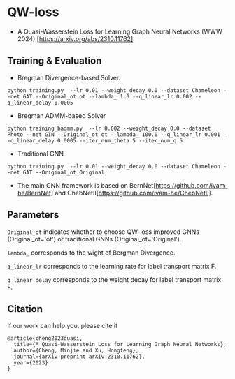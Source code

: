 # QW-loss
* A Quasi-Wasserstein Loss for Learning Graph Neural Networks (WWW 2024) [https://arxiv.org/abs/2310.11762]. 

## Training & Evaluation


* Bregman Divergence-based Solver.

```
python training.py  --lr 0.01 --weight_decay 0.0 --dataset Chameleon --net GAT --Original_ot ot --lambda_ 1.0 --q_linear_lr 0.002 --q_linear_delay 0.0005 
```


* Bregman ADMM-based Solver

```
python training_badmm.py  --lr 0.002 --weight_decay 0.0 --dataset Photo --net GIN --Original_ot ot --lambda_ 100.0 --q_linear_lr 0.001 --q_linear_delay 0.0005 --iter_num_theta 5 --iter_num_q 5
```

* Traditional GNN

```
python training.py  --lr 0.01 --weight_decay 0.0 --dataset Chameleon --net GAT --Original_ot Original
```

* The main GNN framework is based on BernNet[https://github.com/ivam-he/BernNet] and ChebNetII[https://github.com/ivam-he/ChebNetII]. 

## Parameters


```Original_ot``` indicates whether to choose QW-loss improved GNNs (Original_ot='ot') or traditional GNNs (Original_ot='Original').

```lambda_``` corresponds to the wight of Bergman Divergence.

```q_linear_lr``` corresponds to the learning rate for label transport matrix F. 

```q_linear_delay``` corresponds to the  weight decay for label transport matrix F. 

## Citation

If our work can help you, please cite it
```
@article{cheng2023quasi,
  title={A Quasi-Wasserstein Loss for Learning Graph Neural Networks},
  author={Cheng, Minjie and Xu, Hongteng},
  journal={arXiv preprint arXiv:2310.11762},
  year={2023}
}
```
